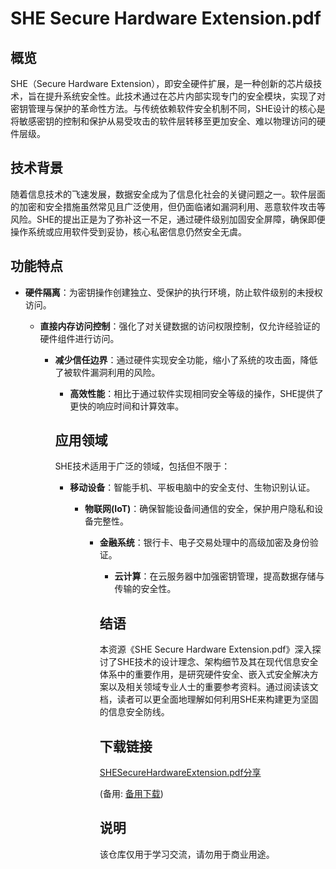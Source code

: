 # SHE Secure Hardware Extension.pdf

## 概览

SHE（Secure Hardware Extension），即安全硬件扩展，是一种创新的芯片级技术，旨在提升系统安全性。此技术通过在芯片内部实现专门的安全模块，实现了对密钥管理与保护的革命性方法。与传统依赖软件安全机制不同，SHE设计的核心是将敏感密钥的控制和保护从易受攻击的软件层转移至更加安全、难以物理访问的硬件层级。

## 技术背景

随着信息技术的飞速发展，数据安全成为了信息化社会的关键问题之一。软件层面的加密和安全措施虽然常见且广泛使用，但仍面临诸如漏洞利用、恶意软件攻击等风险。SHE的提出正是为了弥补这一不足，通过硬件级别加固安全屏障，确保即便操作系统或应用软件受到妥协，核心私密信息仍然安全无虞。

## 功能特点

- **硬件隔离**：为密钥操作创建独立、受保护的执行环境，防止软件级别的未授权访问。

  - **直接内存访问控制**：强化了对关键数据的访问权限控制，仅允许经验证的硬件组件进行访问。

    - **减少信任边界**：通过硬件实现安全功能，缩小了系统的攻击面，降低了被软件漏洞利用的风险。

      - **高效性能**：相比于通过软件实现相同安全等级的操作，SHE提供了更快的响应时间和计算效率。

      ## 应用领域

      SHE技术适用于广泛的领域，包括但不限于：

      - **移动设备**：智能手机、平板电脑中的安全支付、生物识别认证。

        - **物联网(IoT)**：确保智能设备间通信的安全，保护用户隐私和设备完整性。

          - **金融系统**：银行卡、电子交易处理中的高级加密及身份验证。

            - **云计算**：在云服务器中加强密钥管理，提高数据存储与传输的安全性。

            ## 结语

            本资源《SHE Secure Hardware Extension.pdf》深入探讨了SHE技术的设计理念、架构细节及其在现代信息安全体系中的重要作用，是研究硬件安全、嵌入式安全解决方案以及相关领域专业人士的重要参考资料。通过阅读该文档，读者可以更全面地理解如何利用SHE来构建更为坚固的信息安全防线。

            ## 下载链接
            [SHESecureHardwareExtension.pdf分享](https://pan.quark.cn/s/e8bfd93d2798) 

            (备用: [备用下载](https://pan.baidu.com/s/1fhuKpdARufSqCV-hrY_UJg?pwd=1234))

            ## 说明

            该仓库仅用于学习交流，请勿用于商业用途。

